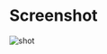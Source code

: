 # Screenshot
![shot](https://github.com/fariidlotfi/simple-register-form/assets/138003177/726451ff-ff56-4834-9574-4d6daa0198d8)
